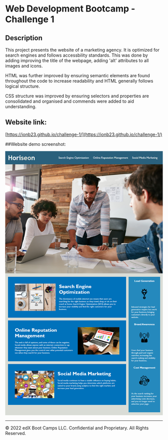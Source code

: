 # Web Development Bootcamp - Challenge 1 

## Description 

This project presents the website of a marketing agency. It is optimized for search engines and follows accessbility standards. This was done by adding improving the title of the webpage, adding 'alt' attributes to all images and icons. 

HTML was further improved by ensuring semantic elements are found throughout the code to increase readability and HTML generally follows logical structure.

CSS structure was improved by ensuring selectors and properties are consolidated and organised and commends were added to aid understanding.

## Website link:

[https://ionb23.github.io/challenge-1/](https://ionb23.github.io/challenge-1/)

##Website demo screenshot:

![ScreenShot](/screenshots/website-demo.png)

---

© 2022 edX Boot Camps LLC. Confidential and Proprietary. All Rights Reserved.
